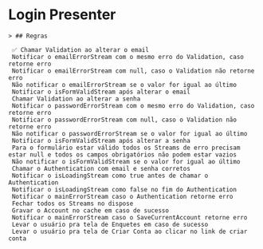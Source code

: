 # Login Presenter

    > ## Regras

     ✅ Chamar Validation ao alterar o email
     Notificar o emailErrorStream com o mesmo erro do Validation, caso retorne erro
     Notificar o emailErrorStream com null, caso o Validation não retorne erro
     Não notificar o emailErrorStream se o valor for igual ao último
     Notificar o isFormValidStream após alterar o email
     Chamar Validation ao alterar a senha
     Notificar o passwordErrorStream com o mesmo erro do Validation, caso retorne erro
     Notificar o passwordErrorStream com null, caso o Validation não retorne erro
     Não notificar o passwordErrorStream se o valor for igual ao último
     Notificar o isFormValidStream após alterar a senha
     Para o formulário estar válido todos os Streams de erro precisam estar null e todos os campos obrigatórios não podem estar vazios
     Não notificar o isFormValidStream se o valor for igual ao último
     Chamar o Authentication com email e senha corretos
     Notificar o isLoadingStream como true antes de chamar o Authentication
     Notificar o isLoadingStream como false no fim do Authentication
     Notificar o mainErrorStream caso o Authentication retorne erro
     Fechar todos os Streams no dispose
     Gravar o Account no cache em caso de sucesso
     Notificar o mainErrorStream caso o SaveCurrentAccount retorne erro
     Levar o usuário pra tela de Enquetes em caso de sucesso
     Levar o usuário pra tela de Criar Conta ao clicar no link de criar conta
